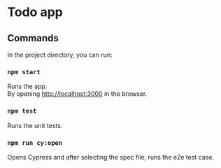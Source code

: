 # Todo app

## Commands

In the project directory, you can run:

### `npm start`

Runs the app.<br>
By opening [http://localhost:3000](http://localhost:3000) in the browser.

### `npm test`

Runs the unit tests.

### `npm run cy:open`

Opens Cypress and after selecting the spec file, runs the e2e test case.